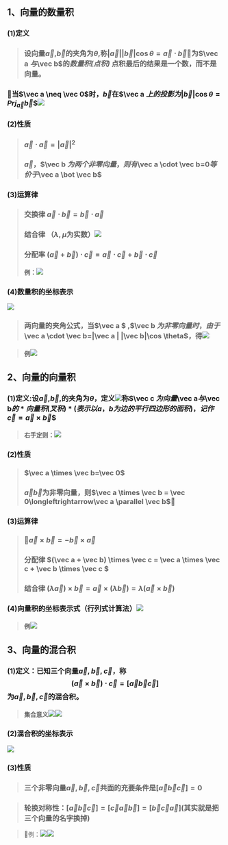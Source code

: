 ## 1、向量的数量积
### (1)定义
> ### 设向量$\vec a$,$\vec b$的夹角为$\theta$,称$|\vec a||\vec b|\cos\theta=\vec a \cdot \vec b$为$\vec a $与$\vec b$的*数量积(点积)* 点积最后的结果是一个数，而不是向量。
### 当$\vec a \neq \vec 0$时，$\vec b$在$\vec a $上的投影为$$|\vec b |\cos\theta=Prj_{\vec a}\vec b$$![](assets/markdown-img-paste-20180321151541143.png)

### (2)性质
> ### $\vec a \cdot \vec a = |\vec a |^2$
> ### $\vec a$，$\vec b $为两个非零向量，则有$\vec a \cdot \vec b=0$等价于$\vec a \bot \vec b$

### (3)运算律
> ### 交换律 $\vec a \cdot \vec b= \vec b \cdot \vec a$
> ### 结合律 （$\lambda,\mu$为实数）![](assets/markdown-img-paste-20180321152221787.png)
> ### 分配率 $(\vec a + \vec b)\cdot \vec c=\vec a \cdot \vec  c + \vec b \cdot \vec c$
> #### 例：![](assets/markdown-img-paste-20180321152623639.png)

### (4)数量积的坐标表示
![](assets/markdown-img-paste-20180321153530431.png)

> ### 两向量的夹角公式，当$\vec a $ ,$\vec b $为非零向量时，由于$\vec a \cdot \vec b=|\vec a | |\vec b|\cos \theta$，得![](assets/markdown-img-paste-20180321153904738.png)

> #### 例![](assets/markdown-img-paste-20180321154116775.png)





## 2、向量的向量积
### (1)定义:设$\vec a$,$\vec b$,的夹角为$\theta$，定义![](assets/markdown-img-paste-20180321154623136.png)称$\vec c $为向量$\vec a$与$\vec b$的*向量积(叉积)* (表示以a，b为边的平行四边形的面积)，记作$$\vec c = \vec a \times \vec b$$
> #### 右手定则：![](assets/markdown-img-paste-20180321154549614.png)


### (2)性质
> ### $\vec a \times \vec b=\vec 0$
> ### $\vec a \vec b$为非零向量，则$\vec a \times \vec b = \vec 0\longleftrightarrow\vec a \parallel \vec b$

### (3)运算律
> ### $\vec a \times \vec b= -\vec b \times \vec a$
> ### 分配律 $(\vec a + \vec b) \times \vec c = \vec a \times \vec c + \vec b \times \vec c $
> ### 结合律 $(\lambda \vec a)\times \vec b=\vec a \times (\lambda\vec b)=\lambda (\vec a \times \vec b)$

### (4)向量积的坐标表示式（行列式计算法）![](assets/markdown-img-paste-20180321161308777.png)

> #### 例![](assets/markdown-img-paste-20180321161227633.png)


## 3、向量的混合积

### (1)定义：已知三个向量$\vec a ,\vec b ,\vec c$，称$$(\vec a \times \vec b) \cdot \vec c = [\vec a \vec b \vec c]$$为$\vec a ,\vec b ,\vec c$的混合积。
> #### 集合意义![](assets/markdown-img-paste-20180321161751316.png)![](assets/markdown-img-paste-20180321161830534.png)

### (2)混合积的坐标表示
![](assets/markdown-img-paste-20180321161854145.png)

### (3)性质
> ### 三个非零向量$\vec a ,\vec b ,\vec c$共面的充要条件是$[\vec a \vec b \vec c]=0$

> ### 轮换对称性：$[\vec a \vec b \vec c]=[\vec c \vec a \vec b]=[\vec b \vec c \vec a]$(其实就是把三个向量的名字换掉)

> 例：![](assets/markdown-img-paste-20180321162802984.png)![](assets/markdown-img-paste-20180321162815958.png)
